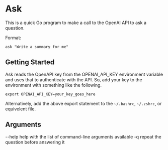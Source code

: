 # Ask

This is a quick Go program to make a call to the OpenAI API to ask a question.

Format:
```
ask "Write a summary for me"
```

## Getting Started

Ask reads the OpenAPI key from the OPENAI_API_KEY environment variable and uses that to authenticate with the API. So, add your key to the environment with something like the following.

```
export OPENAI_API_KEY=your_key_goes_here
```

Alternatively, add the above export statement to the `~/.bashrc`, `~/.zshrc`, or equivelent file.

## Arguments

--help  help with the list of command-line arguments available
-q      repeat the question before answering it
